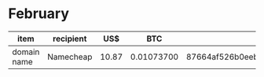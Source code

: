 February
========

| item | recipient | US$ | BTC | txId |
|------|-----------|-----|-----|------|
| domain name | Namecheap | 10.87 | 0.01073700 | 87664af526b0eeb3e4bdd1ba355e31f704a34ea11540fed0e75b7c171cd5ef77 |

